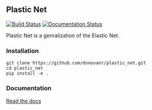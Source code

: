 ## Plastic Net
[![Build Status](https://www.travis-ci.com/donovanr/plastic_net.svg?branch=master)](https://www.travis-ci.com/donovanr/plastic_net)
[![Documentation Status](https://readthedocs.org/projects/plastic-net/badge/)](https://plastic-net.readthedocs.io/)

Plastic Net is a genralization of the Elastic Net.

### Installation

```
git clone https://github.com/donovanr/plastic_net.git
cd plastic_net
pip install -e .
```
### Documentation
[Read the docs](https://plastic-net.readthedocs.io/)
